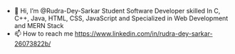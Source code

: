 - 👋 Hi, I’m @Rudra-Dey-Sarkar
Student Software Developer skilled In C, C++, Java, HTML, CSS, JavaScript and Specialized in Web Development and MERN Stack
- 📫 How to reach me https://www.linkedin.com/in/rudra-dey-sarkar-26073822b/

<!---
Rudra-Dey-Sarkar/Rudra-Dey-Sarkar is a ✨ special ✨ repository because its `README.md` (this file) appears on your GitHub profile.
You can click the Preview link to take a look at your changes.
--->
